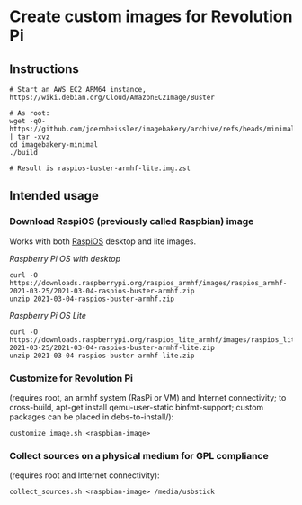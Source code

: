 # Create custom images for Revolution Pi

## Instructions

```
# Start an AWS EC2 ARM64 instance, https://wiki.debian.org/Cloud/AmazonEC2Image/Buster

# As root:
wget -qO- https://github.com/joernheissler/imagebakery/archive/refs/heads/minimal.tar.gz | tar -xvz
cd imagebakery-minimal
./build

# Result is raspios-buster-armhf-lite.img.zst
```

## Intended usage

### Download RaspiOS (previously called Raspbian) image
Works with both [RaspiOS](https://www.raspberrypi.org/software/operating-systems/#raspberry-pi-os-32-bit) desktop and lite images.

*Raspberry Pi OS with desktop*
```
curl -O https://downloads.raspberrypi.org/raspios_armhf/images/raspios_armhf-2021-03-25/2021-03-04-raspios-buster-armhf.zip
unzip 2021-03-04-raspios-buster-armhf.zip
```

*Raspberry Pi OS Lite*
```
curl -O https://downloads.raspberrypi.org/raspios_lite_armhf/images/raspios_lite_armhf-2021-03-25/2021-03-04-raspios-buster-armhf-lite.zip
unzip 2021-03-04-raspios-buster-armhf-lite.zip
```

### Customize for Revolution Pi
(requires root, an armhf system (RasPi or VM) and Internet connectivity;
to cross-build, apt-get install qemu-user-static binfmt-support;
custom packages can be placed in debs-to-install/):

`customize_image.sh <raspbian-image>`

### Collect sources on a physical medium for GPL compliance
(requires root and Internet connectivity):

`collect_sources.sh <raspbian-image> /media/usbstick`
